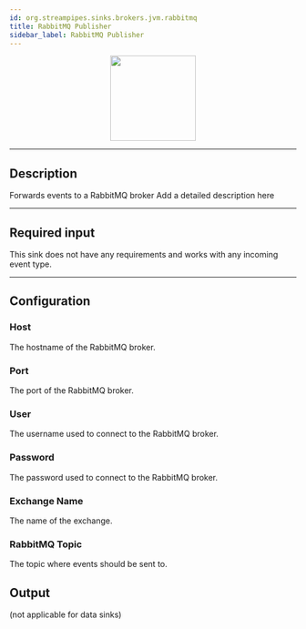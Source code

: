 ```yaml
---
id: org.streampipes.sinks.brokers.jvm.rabbitmq
title: RabbitMQ Publisher
sidebar_label: RabbitMQ Publisher
---
```




<p align="center"> 
    <img src="/docs/img/pipeline-elements/org.streampipes.sinks.brokers.jvm.rabbitmq/icon.png" width="150px;" class="pe-image-documentation"/>
</p>

***

## Description

Forwards events to a RabbitMQ broker
Add a detailed description here

***

## Required input

This sink does not have any requirements and works with any incoming event type.

***

## Configuration

### Host

The hostname of the RabbitMQ broker.

### Port

The port of the RabbitMQ broker.

### User

The username used to connect to the RabbitMQ broker.

### Password

The password used to connect to the RabbitMQ broker.

### Exchange Name

The name of the exchange.

### RabbitMQ Topic

The topic where events should be sent to.

## Output

(not applicable for data sinks)